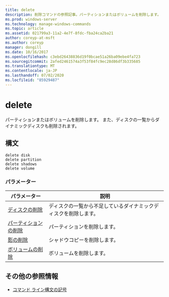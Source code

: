 ```yaml
---
title: delete
description: 削除コマンドの参照記事。パーティションまたはボリュームを削除します。
ms.prod: windows-server
ms.technology: manage-windows-commands
ms.topic: article
ms.assetid: 021799a3-11a2-4e7f-8fdc-fba24ca2ba21
author: coreyp-at-msft
ms.author: coreyp
manager: dongill
ms.date: 10/16/2017
ms.openlocfilehash: c3ebd26438836d19f0bcae51a26ba09ebe4fa723
ms.sourcegitcommit: 2afed2461574a3f53f84fc9ec28d86df3b335685
ms.translationtype: MT
ms.contentlocale: ja-JP
ms.lasthandoff: 07/02/2020
ms.locfileid: "85929487"
---
```

# <a name="delete"></a>delete

パーティションまたはボリュームを削除します。 また、ディスクの一覧からダイナミックディスクも削除されます。

## <a name="syntax"></a>構文

```
delete disk
delete partition
delete shadows
delete volume
```

### <a name="parameters"></a>パラメーター

| パラメーター | 説明 |
|---------- | ----------- |
| [ディスクの削除](delete-disk.md) | ディスクの一覧から不足しているダイナミックディスクを削除します。 |
| [パーティションの削除](delete-partition.md) | パーティションを削除します。 |
| [影の削除](delete-shadows.md) | シャドウコピーを削除します。 |
| [ボリュームの削除](delete-volume.md) | ボリュームを削除します。 |

## <a name="additional-references"></a>その他の参照情報

- [コマンド ライン構文の記号](command-line-syntax-key.md)
